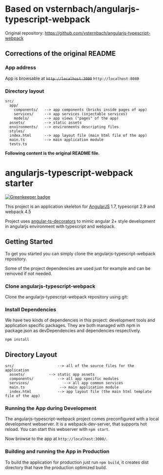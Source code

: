 # Based on vsternbach/angularjs-typescript-webpack

Original repository: https://github.com/vsternbach/angularjs-typescript-webpack

## Corrections of the original README

### App address

App is browsable at ~~`http://localhost:3000`~~  `http://localhost:8080`

### Directory layout

```
src/
  app/
    components/   --> app components (bricks inside pages of app)
    services/     --> app services (injectable services)
    models/       --> app views ("pages" of the app)
  assets/         --> static assets
  environments/   --> environments descripting files
  styles/
  index.html      --> app layout file (main html file of the app)
  main.ts         --> main application module
  tests.ts
```





**Following content is the original README file.**

# angularjs-typescript-webpack starter

[![Greenkeeper badge](https://badges.greenkeeper.io/vsternbach/angularjs-typescript-webpack.svg)](https://greenkeeper.io/)

This project is an application skeleton for [AngularJS](http://angularjs.org/) 1.7, typescript 2.9 and webpack 4.5

Project uses [angular-ts-decorators](https://github.com/vsternbach/angular-ts-decorators) to mimic angular 2+ style development in angularjs environment with typescript and webpack.

## Getting Started

To get you started you can simply clone the angularjs-typescript-webpack repository.

Some of the project dependencies are used just for example and can be removed if not needed. 

### Clone angularjs-typescript-webpack

Clone the angularjs-typescript-webpack repository using git:

### Install Dependencies

We have two kinds of dependencies in this project: development tools and application specific packages. They are both managed with npm in package.json as devDependencies and dependencies respectively.

```
npm install
```

## Directory Layout

```
src/                    --> all of the source files for the application
  assets/           --> static app assets
  components/           --> all app specific modules
  services/                --> all app common services
  main.ts                --> main application module
  index.html            --> app layout file (the main html template file of the app)
```

### Running the App during Development

The angularjs-typescript-webpack project comes preconfigured with a local development webserver. It is a webpack-dev-server, that supports hot reload.  You can start this webserver with `npm start`.

Now browse to the app at `http://localhost:3000/`.

### Building and running the App in Production

To build the application for production just run `npm build`, it creates dist directory that have the production optimized build.
